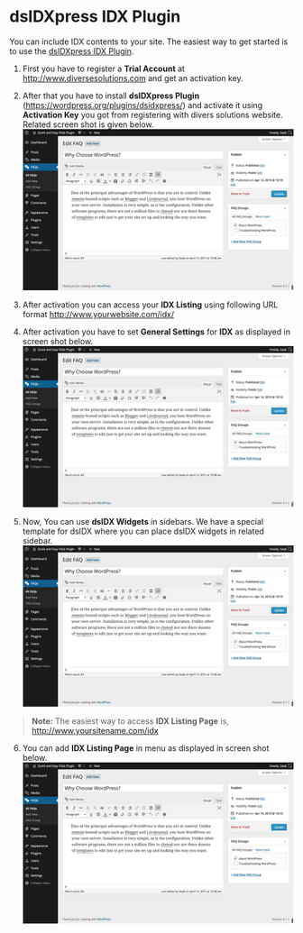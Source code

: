 # dsIDXpress IDX Plugin

You can include IDX contents to your site. The easiest way to get started is to use the [dsIDXpress IDX Plugin](https://wordpress.org/plugins/dsidxpress/).

1. First you have to register a **Trial Account** at http://www.diversesolutions.com and get an activation key.

2. After that you have to install **dsIDXpress Plugin** (https://wordpress.org/plugins/dsidxpress/) and activate it using **Activation Key** you got from registering with divers solutions website. Related screen shot is given below. 
![Real Homes Documentation](images/other-features/adding-a-faq.png)

3. After activation you can access your **IDX Listing** using following URL format http://www.yourwebsite.com/idx/

4. After activation you have to set **General Settings** for **IDX** as displayed in screen shot below. 
![Real Homes Documentation](images/other-features/adding-a-faq.png)

5. Now, You can use **dsIDX Widgets** in sidebars. We have a special template for dsIDX where you can place dsIDX widgets in related sidebar. 
![Real Homes Documentation](images/other-features/adding-a-faq.png)

> **Note:** The easiest way to access **IDX Listing Page** is, http://www.yoursitename.com/idx 

6. You can add **IDX Listing Page** in menu as displayed in screen shot below. 
![Real Homes Documentation](images/other-features/adding-a-faq.png)